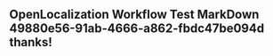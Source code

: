 <properties
ms.topic="hero-topic"
ms.test1="hero-topic"
ms.test2="test"/>

## OpenLocalization Workflow Test MarkDown 49880e56-91ab-4666-a862-fbdc47be094d thanks!
